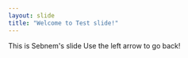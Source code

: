 ```yaml
---
layout: slide
title: "Welcome to Test slide!"
---
```

This is Sebnem's slide
Use the left arrow to go back!
